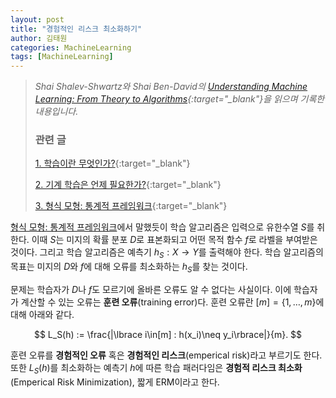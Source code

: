 ```yaml
---
layout: post
title: "경험적인 리스크 최소화하기"
author: 김태원
categories: MachineLearning
tags: [MachineLearning]
---
```


> *Shai Shalev-Shwartz와 Shai Ben-David의 [Understanding Machine Learning: From Theory to Algorithms](https://www.cs.huji.ac.il/~shais/UnderstandingMachineLearning/understanding-machine-learning-theory-algorithms.pdf){:target="_blank"}을 읽으며 기록한 내용입니다.*
>
> <h3>관련 글</h3>
>
> [1. 학습이란 무엇인가?](https://pangmoo-ktw.github.io/pangmoo-KTW/uml0){:target="_blank"} 
>
> [2. 기계 학습은 언제 필요한가?](https://pangmoo-ktw.github.io/pangmoo-KTW/uml02){:target="_blank"}
>
> [3. 형식 모형: 통계적 프레임워크](https://pangmoo-ktw.github.io/pangmoo-KTW/uml21){:target="_blank"}

[형식 모형: 통계적 프레임워크](https://pangmoo-ktw.github.io/pangmoo-KTW/uml21)에서 말했듯이 학습 알고리즘은 입력으로 유한수열 $S$를 취한다.
이때 $S$는 미지의 확률 분포 $D$로 표본화되고 어떤 목적 함수 $f$로 라벨을 부여받은 것이다. 
그리고 학습 알고리즘은 예측기 $h_S:X\rightarrow Y$를 출력해야 한다.
학습 알고리즘의 목표는 미지의 $D$와 $f$에 대해 오류를 최소화하는 $h_S$를 찾는 것이다.

문제는 학습자가 $D$나 $f$도 모르기에 올바른 오류도 알 수 없다는 사실이다. 
이에 학습자가 계산할 수 있는 오류는 **훈련 오류**(training error)다.
훈련 오류란 $[m]=\lbrace1,\ldots,m\rbrace$에 대해 아래와 같다.

$$
L_S(h) := \frac{|\lbrace i\in[m] : h(x_i)\neq y_i\rbrace|}{m}.
$$

훈련 오류를 **경험적인 오류** 혹은 **경험적인 리스크**(emperical risk)라고 부르기도 한다. 
또한 $L_S(h)$를 최소화하는 예측기 $h$에 따른 학습 패러다임은 **경험적 리스크 최소화**(Emperical Risk Minimization), 짧게 ERM이라고 한다.
